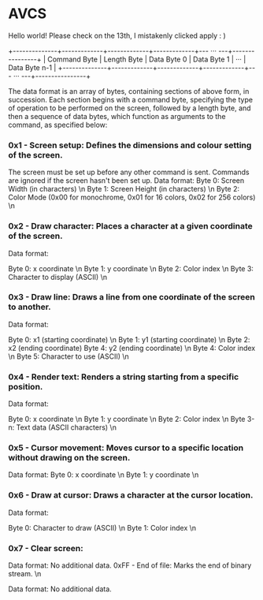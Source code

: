 # AVCS

Hello world!
Please check on the 13th, I mistakenly clicked apply : )


+--------------+-------------+-------------+-------------+--- ··· ---+----------------+
| Command Byte | Length Byte | Data Byte 0 | Data Byte 1 |    ···    |  Data Byte n-1 |
+--------------+-------------+-------------+-------------+--- ··· ---+----------------+


The data format is an array of bytes, containing sections of above form, in succession. Each section begins with a command byte, specifying the type of operation to be performed on the screen, followed by a length byte, and then a sequence of data bytes, which function as arguments to the command, as specified below:

### 0x1 - Screen setup: Defines the dimensions and colour setting of the screen.
The screen must be set up before any other command is sent. Commands are ignored if the screen hasn't been set up.
Data format:
Byte 0: Screen Width (in characters) \n
Byte 1: Screen Height (in characters) \n
Byte 2: Color Mode (0x00 for monochrome, 0x01 for 16 colors, 0x02 for 256 colors) \n

### 0x2 - Draw character: Places a character at a given coordinate of the screen.
Data format:

Byte 0: x coordinate \n
Byte 1: y coordinate \n
Byte 2: Color index \n
Byte 3: Character to display (ASCII) \n

### 0x3 - Draw line: Draws a line from one coordinate of the screen to another.
Data format:

Byte 0: x1 (starting coordinate) \n
Byte 1: y1 (starting coordinate) \n
Byte 2: x2 (ending coordinate) Byte 4: y2 (ending coordinate) \n
Byte 4: Color index \n
Byte 5: Character to use (ASCII) \n

### 0x4 - Render text: Renders a string starting from a specific position.
Data format:

Byte 0: x coordinate \n
Byte 1: y coordinate \n
Byte 2: Color index \n
Byte 3-n: Text data (ASCII characters) \n

### 0x5 - Cursor movement: Moves cursor to a specific location without drawing on the screen.
Data format:
Byte 0: x coordinate \n
Byte 1: y coordinate \n

### 0x6 - Draw at cursor: Draws a character at the cursor location.
Data format:

Byte 0: Character to draw (ASCII) \n
Byte 1: Color index \n

### 0x7 - Clear screen:
Data format: No additional data.
0xFF - End of file: Marks the end of binary stream. \n

Data format: No additional data.

